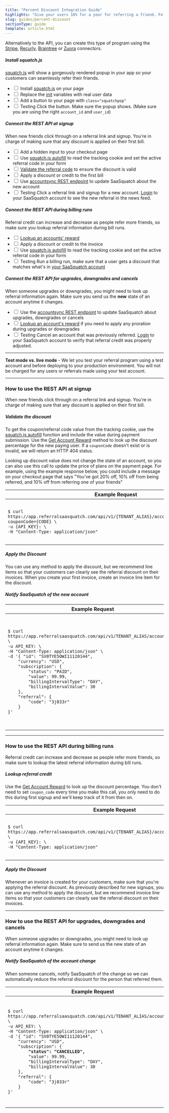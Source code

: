 ```yaml
---
title: "Percent Discount Integration Guide"
highlights: "Give your users 10% for a year for referring a friend. Follow this guide to setup a 'Give 10%, Get 10% Referral Program' using the SaaSquatch REST API and Squatch.js"
slug: guides/percent-discount
sectionType: guide
template: article.html
---
```

<div class="well pull-right span3">
    Alternatively to the API, you can create this type of program using the <a href="/stripe">Stripe</a>, <a href="/recurly">Recurly</a>, <a href="/braintree">Braintree</a> or <a href="/zuora">Zuora</a> connectors.
</div>

<div class="install-guide-checklist">
    
<h5 data-toggle="collapse" data-target=".install-step1">Install squatch.js</h5>
<div class="install-step1 collapse in">
    <p><a href="/app-integration">squatch.js</a> will show a gorgeously rendered popup in your app so your customers can seamlessly refer their friends.</p>
    <ul class="unstyled">
        <li><label class="checkbox"><input type="checkbox"> Install <a href="/app-integration">squatch.js</a> on your page</label></li>
        <li><label class="checkbox"><input type="checkbox"> Replace the <a href="/squatchjs#init">init</a> variables with real user data</label></li>
        <li><label class="checkbox"><input type="checkbox"> Add a button to your page with <code>class="squatchpop"</code></label></li>
        <li><label class="checkbox"><input type="checkbox"> <span class="label">Testing</span> Click the button. Make sure the popup shows. (Make sure you are using the right <code>account_id</code> and <code>user_id</code>)</label></li>
    </ul>
</div>

<h5 data-toggle="collapse" data-target=".install-step2">Connect the REST API at signup</h5>
<div class="install-step2 collapse">
    <p>When new friends click through on a referral link and signup. You're in charge of making sure that any discount is applied on their first bill.</p>
    <ul class="unstyled">
        <li><label class="checkbox"><input type="checkbox"> Add a hidden input to your checkout page</label></li>
        <li><label class="checkbox"><input type="checkbox"> Use <a href="/squatchjs#autofill">squatch.js autofill</a> to read the tracking cookie and set the active referral code in your form</label></li>
        <li><label class="checkbox"><input type="checkbox"> <a href="/api/methods#get_coupon">Validate the referral code</a> to ensure the discount is valid</label></li>
        <li><label class="checkbox"><input type="checkbox"> Apply a discount or credit to the first bill</label></li>
        <li><label class="checkbox"><input type="checkbox"> Use <a href="/api/methods#account_sync">accountsync REST endpoint</a> to update SaaSquatch about the new account</label></li>
        <li><label class="checkbox"><input type="checkbox"> <span class="label">Testing</span> Click a referral link and signup for a new account. <a href="https://app.referralsaasquatch.com/">Login</a> to your SaaSquatch account
            to see the new referral in the news feed.
        </label></li>
    </ul>
</div>

<h5 data-toggle="collapse" data-target=".install-step3">Connect the REST API during billing runs</h5>
<div class="install-step3 collapse">
    <p>Referral credit can increase and decrease as people refer more friends, so make sure you lookup referral information during bill runs.</p>
    <ul class="unstyled">
        <li><label class="checkbox"><input type="checkbox"> <a href="/api/methods#get_account_reward">Lookup an accounts' reward</a></label></li>
        <li><label class="checkbox"><input type="checkbox"> Apply a discount or credit to the invoice</label></li>
        <li><label class="checkbox"><input type="checkbox"> Use <a href="/squatchjs#autofill">squatch.js autofill</a> to read the tracking cookie and set the active referral code in your form</label></li>
        <li><label class="checkbox"><input type="checkbox"> <span class="label">Testing</span> Run a billing run, 
            make sure that a user gets a discount that matches what's in <a href="https://app.referralsaasquatch.com/">your SaaSquatch account</a>
        </label></li>
    </ul>
</div>


<h5 data-toggle="collapse" data-target=".install-step4">Connect the REST API for upgrades, downgrades and cancels</h5>
<div class="install-step4 collapse">
    <p>When someone upgrades or downgrades, you might need to look up referral information again. Make sure you send us the <b>new</b> state of an account anytime it changes.</p>
    <ul class="unstyled">
        <li><label class="checkbox"><input type="checkbox"> Use the <a href="/api/methods#account_sync">accountsync REST endpoint</a> to update SaaSquatch about upgrades, downgrades or cancels</label></li>
        <li><label class="checkbox"><input type="checkbox"> <a href="/api/methods#get_account_reward">Lookup an account's reward</a> if you need to apply any proration during upgrades or downgrades</label></li>
        <li><label class="checkbox"><input type="checkbox"> <span class="label">Testing</span> Cancel an account that was previously referred. <a href="https://app.referralsaasquatch.com/">Login</a> to 
            your SaaSquatch account to verify that referral credit was properly adjusted.
        </label></li>
    </ul>
</div>

</div>



<hr/>
<div>
    <b>Test mode vs. live mode</b> - We let you test your referral program using a test account and before deploying to your production environment. You will not be charged for any users or referrals 
    made using your test account.
</div>

<hr/>
<h3>How to use the REST API at signup</h3>

<p>When new friends click through on a referral link and signup. You're in charge of making sure that any discount is applied on their first bill.</p>

<h5>Validate the discount</h5>
<p>To get the coupon/referral code value from the tracking cookie, use the <a href="/squatchjs#autofill">squatch.js autofill</a> function and include the value during payment submission. Use the <a href="/api/methods#get_account_reward">Get Account Reward</a> method to look up the discount percentage for the new paying user. If a <code>couponCode</code> doesn't exist or is invalid, we will return an HTTP 404 status.</p>

<p>Looking up discount value does not change the state of an account, so you can also use this call to update the price of plans on the payment page. For example, 
  using the example response below, you could include a message on your checkout page that says "You’ve got 20% off, 10% off from being referred, and 10% off from referring one of your friends"</p>

<table class="table">
    <thead>
        <tr>
            <th style="width: 50%;">Example Request</th>
            <th>Example Response</th>                
        </tr>
    </thead>
    <tbody>
        <tr>
            <td><pre><code>$ curl https://app.referralsaasquatch.com/api/v1/{TENANT_ALIAS}/account/{ACCOUNTID}/reward?couponCode={CODE} \
-u {API_KEY}: \
-H "Content-Type: application/json"</code></pre></td>
            <td><pre><code>{
    "accountId":"SV0TYE5OWI11120144",
    "discountPercentage":20,
    "referrerDiscountPercent":10,
    "referredDiscountPercent":10
}</code></pre></td>
        </tr>
    </tbody>
</table>


<h5>Apply the Discount</h5>

<p>You can use any method to apply the discount, but we recommend line items so that your customers can clearly see the referral discount on their 
invoices. When you create your first invoice, create an invoice line item for the discount.</p>

<h5>Notify SaaSquatch of the new account</h5>

<table class="table">
    <thead>
        <tr>
            <th style="width: 50%;">Example Request</th>
            <th>Example Response</th>                
        </tr>
    </thead>
    <tbody>
        <tr>
            <td><pre><code>$ curl https://app.referralsaasquatch.com/api/v1/TENANT_ALIAS/accountsync \
-u API_KEY: \
-H "Content-Type: application/json" \
-d '{ "id": "SV0TYE5OWI11120144",
    "currency": "USD",
    "subscription": {
        "status": "PAID", 
        "value": 99.99,
        "billingIntervalType": "DAY",
        "billingIntervalValue": 30
    },
    "referral": {
        "code": "3j033r"
    }
}'</code></pre></td>
            <td><pre><code>{
    "id": "SV0TYE5OWI11120144",
    "currency": "USD",
    "subscription": {
        "status": "PAID", 
        "value"": 99.99,
        "billingIntervalType": "DAY",
        "billingIntervalValue": 30
    },
    "referral": {
        "code": "3j033r"
    }
}</code></pre></td>
        </tr>
    </tbody>
</table>

<hr />
<h3>How to use the REST API during billing runs</h3>

<p>Referral credit can increase and decrease as people refer more friends, so make sure to lookup the latest referral information during bill runs.</p>
        
<h5>Lookup referral credit</h5>

<p>Use the <a href="/api/methods#get_account_reward">Get Account Reward</a> to look up the discount percentage. 
   You don't need to set <code>coupon_code</code> every time you make this call, you only need to do this during first signup and we'll 
   keep track of it from then on.
</p>

<table class="table">
    <thead>
        <tr>
            <th style="width: 50%;">Example Request</th>
            <th>Example Response</th>                
        </tr>
    </thead>
    <tbody>
        <tr>
            <td><pre><code>$ curl https://app.referralsaasquatch.com/api/v1/{TENANT_ALIAS}/account/{ACCOUNTID}/reward \
-u {API_KEY}: \
-H "Content-Type: application/json"
</code></pre></td>
            <td><pre><code>{
    "accountId":"SV0TYE5OWI11120144",
    "discountPercentage":20,
    "referrerDiscountPercent":10,
    "referredDiscountPercent":10
}</code></pre></td>
        </tr>
    </tbody>
</table>

<h5>Apply the Discount</h5>

<p>Whenever an invoice is created for your customers, make sure that you're applying the referral discount. As previously described for new signups, you can use
any method to apply the discount, but we recommend invoice line items so that your customers can clearly see the referral discount on their invoices.</p>


<hr/>

<h3>How to use the REST API for upgrades, downgrades and cancels</h3>

<p>When someone upgrades or downgrades, you might need to look up referral information again. Make sure to send us the new state of an account anytime it changes.</p>

<h5>Notify SaaSquatch of the account change</h5>

<p>When someone cancels, notify SaaSquatch of the change so we can automatically reduce the referral discount for the person that referred them.</p>

<table class="table">
    <thead>
        <tr>
            <th style="width: 50%;">Example Request</th>
            <th>Example Response</th>                
        </tr>
    </thead>
    <tbody>
        <tr>
            <td><pre><code>$ curl https://app.referralsaasquatch.com/api/v1/TENANT_ALIAS/accountsync \
-u API_KEY: \
-H "Content-Type: application/json" \
-d '{ "id": "SV0TYE5OWI11120144",
    "currency": "USD",
    "subscription": {
        <span class="nocode"><strong>"status": "CANCELLED",</strong></span>
        "value": 99.99,
        "billingIntervalType": "DAY",
        "billingIntervalValue": 30
    },
    "referral": {
        "code": "3j033r"
    }
}'</code></pre></td>
            <td><pre><code>{
    "id": "SV0TYE5OWI11120144",
    "currency": "USD",
    "subscription": {
        <span class="nocode"><strong>"status": "CANCELLED",</strong></span>
        "value": 99.99,
        "billingIntervalType": "DAY",
        "billingIntervalValue": 30
    },
    "referral": {
        "code": "3j033r"
    }
}</code></pre></td>
        </tr>
    </tbody>
</table>